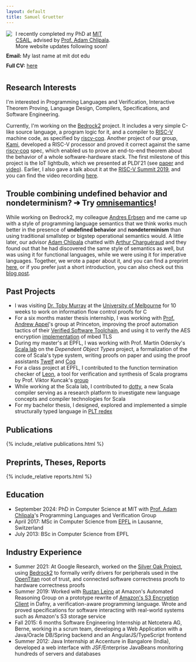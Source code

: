 ```yaml
---
layout: default
title: Samuel Gruetter
---
```


<style>
  .rightbox {
    display: inline-block;
    width: 55%;
    padding-bottom: .7em;
  }
</style>

<div style="width: 40%">
  <img style="float: left; padding-right: 10px; padding-bottom: 10px" src="{{ "/assets/2024_samuel_gruetter.jpg" | absolute_url }}">
</div>

<div class="rightbox">
  I recently completed my PhD at <a href="https://www.csail.mit.edu/">MIT CSAIL</a>, advised by <a href="http://adam.chlipala.net/">Prof. Adam Chlipala</a>. More website updates following soon!
</div>

<div class="rightbox">
  <b>Email:</b> My last name at mit dot edu <br/>
</div>

<!-- commented out because not physically there any more
<div class="rightbox">
    <b>Office address:</b><br/>
    <a href="https://www.csail.mit.edu/sites/default/files/resources/maps/8G/G886.gif">32-G886</a><br/>
    MIT CSAIL, Stata Center<br/>
    32 Vassar Street<br/>
    Cambridge MA 02139<br/>
    USA<br/>
</div>
-->

<div class="rightbox">
  <b>Full CV:</b> <a href="{{ "/cv/" | absolute_url }}">here</a><br/>
</div>

<div style="clear: both; display: table;"></div>

## Research Interests

I'm interested in Programming Languages and Verification, Interactive Theorem Proving, Language Design, Compilers, Specifications, and Software Engineering.

Currently, I'm working on the [Bedrock2](https://github.com/mit-plv/bedrock2/) project.
It includes a very simple C-like source language, a program logic for it, and a compiler to [RISC-V](https://riscv.org/) machine code, as specified by [riscv-coq](https://github.com/mit-plv/riscv-coq). Another project of our group, [Kami](http://plv.csail.mit.edu/kami/), developed a RISC-V processor and proved it correct against the same [riscv-coq](https://github.com/mit-plv/riscv-coq) spec, which enabled us to prove an end-to-end theorem about the behavior of a whole software-hardware stack.
The first milestone of this project is the IoT lightbulb, which we presented at PLDI'21 (see [paper](https://dl.acm.org/doi/10.1145/3453483.3454065) and [video](https://www.pldi21.org/poster_pldi.244.html#tab-extended)). Earlier, I also gave a talk about it at the [RISC-V Summit 2019](https://riscv.org/2019/12/risc-v-summit-2019-proceedings/), and you can find the video recording [here](https://www.youtube.com/watch?v=FmWZKRScs-o).


## Trouble combining undefined behavior and nondeterminism? ➔&nbsp;Try [omnisemantics](/blog/2022/09/30/omnisemantics/)!

While working on Bedrock2, my colleague [Andres Erbsen](https://andres.systems/) and me came up with a style of programming language semantics that we think works much better in the presence of **undefined&nbsp;behavior** and **nondeterminism** than using traditional smallstep or bigstep operational semantics would.
A little later, our advisor [Adam Chlipala](http://adam.chlipala.net/) chatted with [Arthur Charguéraud](https://www.chargueraud.org/) and they found out that he had discovered the same style of semantics as well, but was using it for functional languages, while we were using it for imperative languages.
Together, we wrote a paper about it, and you can find a preprint [here](https://hal.archives-ouvertes.fr/hal-03255472), or if you prefer just a short introduction, you can also check out this [blog post](/blog/2022/09/30/omnisemantics/).


## Past Projects

- I was visiting [Dr. Toby Murray](https://people.eng.unimelb.edu.au/tobym/) at the [University of Melbourne](https://www.unimelb.edu.au/) for 10 weeks to work on information flow control proofs for C
- For a six months master thesis internship, I was working with [Prof. Andrew Appel](https://www.cs.princeton.edu/~appel/)'s group at Princeton, improving the proof automation tactics of their [Verified Software Toolchain](https://github.com/PrincetonUniversity/VST), and using it to verify the AES encryption [implementation](https://github.com/ARMmbed/mbedtls/blob/development/library/aes.c) of mbed TLS
- During my master's at EPFL, I was working with Prof. Martin Odersky's [Scala lab](https://lamp.epfl.ch/) on the *Dependent Object Types* project, a formalization of the core of Scala's type system, writing proofs on paper and using the proof assistants [Twelf](http://twelf.org) and [Coq](https://coq.inria.fr/)
- For a class project at EPFL, I contributed to the function termination checker of [Leon](http://lara.epfl.ch/w/leon), a tool for verification and synthesis of Scala programs by Prof. Viktor Kuncak's [group](http://lara.epfl.ch/w/)
- While working at the Scala lab, I contributed to [dotty](http://dotty.epfl.ch/), a new Scala compiler serving as a research platform to investigate new language concepts and compiler technologies for Scala
- For my bachelor thesis, I designed, explored and implemented a simple structurally typed language in [PLT redex](https://redex.racket-lang.org/)


<style>
.bibtexnumber a, .bibtexnumber a:hover {
    color: #000;
    text-decoration: none;
}
</style>

## Publications

{% include_relative publications.html %}


## Preprints, Theses, Reports

{% include_relative reports.html %}


## Education

- September 2024: PhD in Computer Science at MIT with [Prof. Adam Chlipala](http://adam.chlipala.net/)'s Programming Languages and Verification Group
- April 2017: MSc in Computer Science from [EPFL](https://www.epfl.ch/) in Lausanne, Switzerland
- July 2013: BSc in Computer Science from EPFL


## Industry Experience

- Summer 2021: At Google Research, worked on the [Silver Oak Project](https://github.com/project-oak/silveroak), using [Bedrock2](https://github.com/mit-plv/bedrock2) to formally verify drivers for peripherals used in the [OpenTitan](https://opentitan.org/) root of trust, and connected software correctness proofs to hardware correctness proofs
- Summer 2019: Worked with [Rustan Leino](http://leino.science/) at Amazon's Automated Reasoning Group on a prototype rewrite of [Amazon's S3 Encryption Client](https://aws.amazon.com/articles/client-side-data-encryption-with-the-aws-sdk-for-java-and-amazon-s3/) in Dafny, a verification-aware programming language. Wrote and proved specifications for software interacting with real-world systems such as Amazon's S3 storage service
- Fall 2015: 6 months Software Engineering Internship at Netcetera AG, Berne, working in a scrum team, developing a Web Application with a Java/Oracle DB/Spring backend and an AngularJS/TypeScript frontend
- Summer 2012: Java Internship at Accenture in Bangalore (India), developed a web interface with JSF/Enterprise JavaBeans monitoring hundreds of servers and databases
